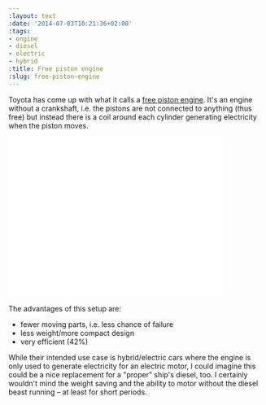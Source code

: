 ```yaml
---
:layout: text
:date: '2014-07-03T10:21:36+02:00'
:tags:
- engine
- diesel
- electric
- hybrid
:title: Free piston engine
:slug: free-piston-engine
---
```

Toyota has come up with what it calls a [free piston engine](http://www.roadandtrack.com/go/out-of-turn-toyota-engine). It's an engine without a crankshaft, i.e. the pistons are not connected to anything (thus free) but instead there is a coil around each cylinder generating electricity when the piston moves.

<iframe width="420" height="315" src="//www.youtube.com/embed/QUbBqSu9Hdc" frameborder="0" allowfullscreen></iframe>

The advantages of this setup are:

* fewer moving parts, i.e. less chance of failure
* less weight/more compact design
* very efficient (42%)

While their intended use case is hybrid/electric cars where the engine is only used to generate electricity for an electric motor, I could imagine this could be a nice replacement for a "proper" ship's diesel, too. I certainly wouldn't mind the weight saving and the ability to motor without the diesel beast running – at least for short periods.
